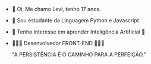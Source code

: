 - 👋 Oi, Me chamo Levi, tenho 17 anos.
- 👀 Sou estudante da Linguagem Python e Javascript
- 🌱 Tenho interesse em aprender Inteligência Artificial 🤖
- 💁🏽‍♂️ Desenvolvedor FRONT-END 👨🏽‍💻

  "A PERSISTÊNCIA É O CAMINHO PARA A PERFEIÇÃO."
                         

<!---

--->
